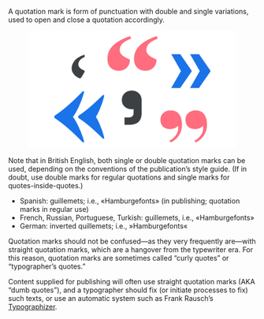
A quotation mark is form of punctuation with double and single variations, used to open and close a quotation accordingly.

<figure>

![An abstract depiction of multiple quotation symbols.](images/thumbnail.svg)

</figure>

Note that in British English, both single or double quotation marks can be used, depending on the conventions of the publication’s style guide. (If in doubt, use double marks for regular quotations and single marks for quotes-inside-quotes.)

- Spanish: guillemets; i.e., «Hamburgefonts» (in publishing; quotation marks in regular use)
- French, Russian, Portuguese, Turkish: guillemets, i.e., «Hamburgefonts»
- German: inverted quillemets; i.e., »Hamburgefonts«

Quotation marks should not be confused—as they very frequently are—with straight quotation marks, which are a hangover from the typewriter era. For this reason, quotation marks are sometimes called “curly quotes” or “typographer’s quotes.”

Content supplied for publishing will often use straight quotation marks (AKA “dumb quotes”), and a typographer should fix (or initiate processes to fix) such texts, or use an automatic system such as Frank Rausch’s [Typographizer](https://github.com/frankrausch/Typographizer).
